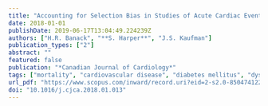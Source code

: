 ```yaml
---
title: "Accounting for Selection Bias in Studies of Acute Cardiac Events"
date: 2018-01-01
publishDate: 2019-06-17T13:04:49.224239Z
authors: ["H.R. Banack", "**S. Harper**", "J.S. Kaufman"]
publication_types: ["2"]
abstract: ""
featured: false
publication: "*Canadian Journal of Cardiology*"
tags: ["mortality", "cardiovascular disease", "diabetes mellitus", "dyslipidemia",  "hypertension", "selection bias", "smoking", "statistical analysis"]
url_pdf: "https://www.scopus.com/inward/record.uri?eid=2-s2.0-85047412233&doi=10.1016%2fj.cjca.2018.01.013&partnerID=40&md5=6bca0b88db0239b9986abb496b987ecb"
doi: "10.1016/j.cjca.2018.01.013"
---
```


